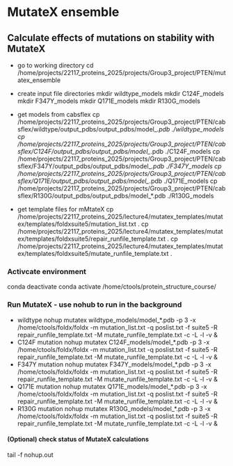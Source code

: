# MutateX ensemble

## Calculate effects of mutations on stability with MutateX

- go to working directory
cd /home/projects/22117_proteins_2025/projects/Group3_project/PTEN/mutatex_ensemble

- create input file directories
mkdir wildtype_models
mkdir C124F_models
mkdir F347Y_models
mkdir Q171E_models
mkdir R130G_models

- get models from cabsflex
cp /home/projects/22117_proteins_2025/projects/Group3_project/PTEN/cabsflex/wildtype/output_pdbs/output_pdbs/model_*.pdb ./wildtype_models
cp /home/projects/22117_proteins_2025/projects/Group3_project/PTEN/cabsflex/C124F/output_pdbs/output_pdbs/model_*.pdb ./C124F_models
cp /home/projects/22117_proteins_2025/projects/Group3_project/PTEN/cabsflex/F347Y/output_pdbs/output_pdbs/model_*.pdb ./F347Y_models
cp /home/projects/22117_proteins_2025/projects/Group3_project/PTEN/cabsflex/Q171E/output_pdbs/output_pdbs/model_*.pdb ./Q171E_models
cp /home/projects/22117_proteins_2025/projects/Group3_project/PTEN/cabsflex/R130G/output_pdbs/output_pdbs/model_*.pdb ./R130G_models

- get template files for mMtateX
cp /home/projects/22117_proteins_2025/lecture4/mutatex_templates/mutatex/templates/foldxsuite5/mutation_list.txt .
cp /home/projects/22117_proteins_2025/lecture4/mutatex_templates/mutatex/templates/foldxsuite5/repair_runfile_template.txt .
cp /home/projects/22117_proteins_2025/lecture4/mutatex_templates/mutatex/templates/foldxsuite5/mutate_runfile_template.txt .

### Activcate environment ###
conda deactivate
conda activate /home/ctools/protein_structure_course/

### Run MutateX - use nohub to run in the background
- wildtype
nohup mutatex wildtype_models/model_*.pdb -p 3 -x /home/ctools/foldx/foldx -m mutation_list.txt -q poslist.txt -f suite5 -R repair_runfile_template.txt -M mutate_runfile_template.txt -c -L -l -v  &
- C124F mutation
nohup mutatex C124F_models/model_*.pdb -p 3 -x /home/ctools/foldx/foldx -m mutation_list.txt -q poslist.txt -f suite5 -R repair_runfile_template.txt -M mutate_runfile_template.txt -c -L -l -v  &
- F347Y mutation
nohup mutatex F347Y_models/model_*.pdb -p 3 -x /home/ctools/foldx/foldx -m mutation_list.txt -q poslist.txt -f suite5 -R repair_runfile_template.txt -M mutate_runfile_template.txt -c -L -l -v  &
- Q171E mutation
nohup mutatex Q171E_models/model_*.pdb -p 3 -x /home/ctools/foldx/foldx -m mutation_list.txt -q poslist.txt -f suite5 -R repair_runfile_template.txt -M mutate_runfile_template.txt -c -L -l -v  &
- R130G mutation
nohup mutatex R130G_models/model_*.pdb -p 3 -x /home/ctools/foldx/foldx -m mutation_list.txt -q poslist.txt -f suite5 -R repair_runfile_template.txt -M mutate_runfile_template.txt -c -L -l -v  &

#### (Optional) check status of MutateX calculations
tail -f nohup.out
